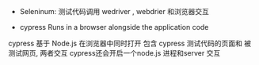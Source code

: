 - Seleninum:
测试代码调用 wedriver , webdrier 和浏览器交互


- cypress
Runs in a browser alongside the application code

cypress 基于 Node.js
在浏览器中同时打开 包含 cypress 测试代码的页面和 被测试网页, 两者交互
cypress还会开启一个node.js 进程和server 交互